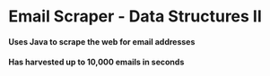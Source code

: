 # Email Scraper - Data Structures II
#### Uses Java to scrape the web for email addresses
#### Has harvested up to 10,000 emails in seconds
